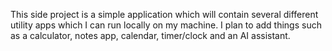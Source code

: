This side project is a simple application which will contain several different utility apps which I can run locally on my machine.  I plan to add things such as a calculator, notes app, calendar, timer/clock and an AI assistant.